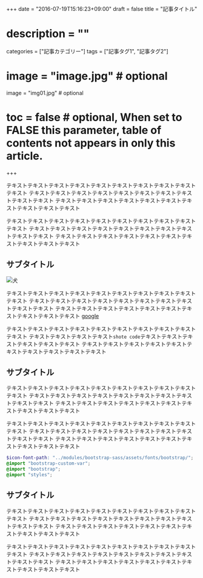 +++
date = "2016-07-19T15:16:23+09:00"
draft = false
title = "記事タイトル"
# description = ""
categories = ["記事カテゴリー"]
tags = ["記事タグ1", "記事タグ2"]
# image = "image.jpg" # optional
image = "img01.jpg" # optional
# toc = false # optional, When set to FALSE this parameter, table of contents not appears in only this article.
+++

テキストテキストテキストテキストテキストテキストテキストテキストテキストテキスト
テキストテキストテキストテキストテキストテキストテキストテキストテキストテキスト
テキストテキストテキストテキストテキストテキストテキストテキストテキストテキスト

テキストテキストテキストテキストテキストテキストテキストテキストテキストテキスト
テキストテキストテキストテキストテキストテキストテキストテキストテキストテキスト
テキストテキストテキストテキストテキストテキストテキストテキストテキストテキスト


サブタイトル
----------

![犬](/images/img01.jpg)

テキストテキストテキストテキストテキストテキストテキストテキストテキストテキスト
テキストテキストテキストテキストテキストテキストテキストテキストテキストテキスト
テキストテキストテキストテキストテキストテキストテキストテキストテキストテキスト
[google](https://www.google.co.jp/)

テキストテキストテキストテキストテキストテキストテキストテキストテキストテキスト
テキストテキストテキストテキスト``` shote code ```テキストテキストテキストテキストテキストテキスト
テキストテキストテキストテキストテキストテキストテキストテキストテキストテキスト

サブタイトル
----------

テキストテキストテキストテキストテキストテキストテキストテキストテキストテキスト
テキストテキストテキストテキストテキストテキストテキストテキストテキストテキスト
テキストテキストテキストテキストテキストテキストテキストテキストテキストテキスト

テキストテキストテキストテキストテキストテキストテキストテキストテキストテキスト
テキストテキストテキストテキストテキストテキストテキストテキストテキストテキスト
テキストテキストテキストテキストテキストテキストテキストテキストテキストテキスト

```scss
$icon-font-path: "../modules/bootstrap-sass/assets/fonts/bootstrap/";
@import "bootstrap-custom-var";
@import "bootstrap";
@import "styles";
```

サブタイトル
----------

テキストテキストテキストテキストテキストテキストテキストテキストテキストテキスト
テキストテキストテキストテキストテキストテキストテキストテキストテキストテキスト
テキストテキストテキストテキストテキストテキストテキストテキストテキストテキスト

テキストテキストテキストテキストテキストテキストテキストテキストテキストテキスト
テキストテキストテキストテキストテキストテキストテキストテキストテキストテキスト
テキストテキストテキストテキストテキストテキストテキストテキストテキストテキスト

